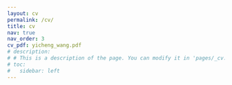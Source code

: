 ```yaml
---
layout: cv
permalink: /cv/
title: cv
nav: true
nav_order: 3
cv_pdf: yicheng_wang.pdf
# description: 
# # This is a description of the page. You can modify it in 'pages/_cv.md'. You can also change or remove the top pdf download button.
# toc:
#   sidebar: left
---
```

